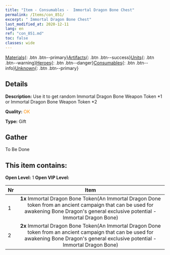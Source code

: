 ```yaml
---
title: "Item - Consumables -  Immortal Dragon Bone Chest"
permalink: /Items/con_851/
excerpt: " Immortal Dragon Bone Chest"
last_modified_at: 2020-12-11
lang: en
ref: "con_851.md"
toc: false
classes: wide
---
```

 [Materials](/Items/){: .btn .btn--primary}[Artifacts](/Items/Artifacts/){: .btn .btn--success}[Units](/Items/Units/){: .btn .btn--warning}[Heroes](/Items/Heroes/){: .btn .btn--danger}[Consumables](/Items/Consumables/){: .btn .btn--info}[Unknown](/Items/Unknown/){: .btn .btn--primary}

## Details
 **Description:** Use it to get random Immortal Dragon Bone Weapon Token *1 or Immortal Dragon Bone Weapon Token *2

 **Quality:** <span style="color: #FF8C00">OK</span>

 **Type:** Gift

## Gather

  To Be Done

## This item contains:

 **Open Level:** 1
 **Open VIP Level:** 

  | Nr |      Item    |
  |:---|:------------:|
  | 1 |  **1x** Immortal Dragon Bone Token(An Immortal Dragon Done token from an ancient campaign that can be used for awakening Bone Dragon's general exclusive potential - Immortal Dragon Bone) | 
  | 2 |  **2x** Immortal Dragon Bone Token(An Immortal Dragon Done token from an ancient campaign that can be used for awakening Bone Dragon's general exclusive potential - Immortal Dragon Bone) | 
